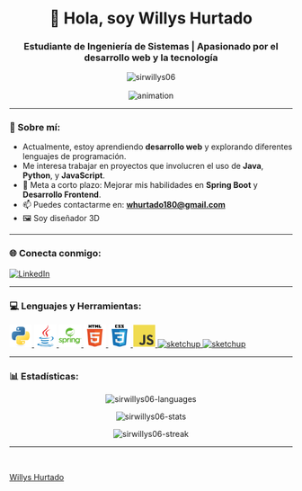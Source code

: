<h1 align="center">👋 Hola, soy Willys Hurtado</h1>
<h3 align="center">Estudiante de Ingeniería de Sistemas | Apasionado por el desarrollo web y la tecnología</h3>

<p align="center">
  <img src="https://komarev.com/ghpvc/?username=sirwillys06&label=Visitas%20al%20perfil&color=0e75b6&style=flat" alt="sirwillys06" />
</p>

<p align="center">
  <img align="center" src="https://media0.giphy.com/media/v1.Y2lkPTc5MGI3NjExZGFwc3YyZmk5NDBmbHg3ZjF4MTN6aXI0cW1uaWtkdWZtZDZlYjV0cSZlcD12MV9pbnRlcm5hbF9naWZfYnlfaWQmY3Q9Zw/bGgsc5mWoryfgKBx1u/giphy.webp" alt="animation" width="300"/>
</p>

---

### 🌱 Sobre mí:

- Actualmente, estoy aprendiendo **desarrollo web** y explorando diferentes lenguajes de programación.
- Me interesa trabajar en proyectos que involucren el uso de **Java**, **Python**, y **JavaScript**.
- 🎯 Meta a corto plazo: Mejorar mis habilidades en **Spring Boot** y **Desarrollo Frontend**.
- 📫 Puedes contactarme en: **whurtado180@gmail.com**
- 🖼️ Soy diseñador 3D

---

### 🌐 Conecta conmigo:

<p align="left">
  <a href="https://www.linkedin.com/in/willys-hurtado/" target="_blank">
    <img align="center" src="https://w7.pngwing.com/pngs/454/401/png-transparent-logo-instagram-text-logo-number-thumbnail.png" alt="LinkedIn" height="30" width="40" />
  </a>
</p>

---

### 💻 Lenguajes y Herramientas:

<p align="left">
  <a href="https://www.python.org" target="_blank" rel="noreferrer">
    <img src="https://raw.githubusercontent.com/devicons/devicon/master/icons/python/python-original.svg" alt="python" width="40" height="40" />
  </a> 
  <a href="https://www.java.com" target="_blank" rel="noreferrer">
    <img src="https://raw.githubusercontent.com/devicons/devicon/master/icons/java/java-original.svg" alt="java" width="40" height="40" />
  </a>
  <a href="https://spring.io/projects/spring-boot" target="_blank" rel="noreferrer">
    <img src="https://raw.githubusercontent.com/devicons/devicon/master/icons/spring/spring-original-wordmark.svg" alt="spring boot" width="40" height="40" />
  </a>
  <a href="https://www.w3.org/html/" target="_blank" rel="noreferrer">
    <img src="https://raw.githubusercontent.com/devicons/devicon/master/icons/html5/html5-original-wordmark.svg" alt="html5" width="40" height="40" />
  </a>
  <a href="https://www.w3schools.com/css/" target="_blank" rel="noreferrer">
    <img src="https://raw.githubusercontent.com/devicons/devicon/master/icons/css3/css3-original-wordmark.svg" alt="css3" width="40" height="40" />
  </a>
  <a href="https://developer.mozilla.org/en-US/docs/Web/JavaScript" target="_blank" rel="noreferrer">
    <img src="https://raw.githubusercontent.com/devicons/devicon/master/icons/javascript/javascript-original.svg" alt="javascript" width="40" height="40" />
  </a>
  <a href="https://www.sketchup.com/" target="_blank" rel="noreferrer">
    <img src="https://encrypted-tbn0.gstatic.com/images?q=tbn:ANd9GcTghae5CWWtW718wlqKHNW4GDy8ZVHSs72B3g&s" alt="sketchup" width="40" height="40" />
  </a>
    <a href="https://www.chaos.com/es/vray/sketchup?srsltid=AfmBOorRN4q3tDmjtKZCJnbWrACycGdFP5E9o1qxX-A4MRYA69nZT2_3" target="_blank" rel="noreferrer">
    <img src="https://seeklogo.com/images/V/v-ray-logo-DF91C4C99D-seeklogo.com.png" alt="sketchup" width="40" height="40" />
  </a>
</p>

---

### 📊 Estadísticas:

<p align="center">
  <img src="https://github-readme-stats.vercel.app/api/top-langs?username=sirwillys06&show_icons=true&locale=en&bg_color=0d1117&text_color=ffffff&layout=compact" alt="sirwillys06-languages" />
</p>

<p align="center">
  <img src="https://github-readme-stats.vercel.app/api?username=sirwillys06&show_icons=true&locale=en&bg_color=0d1117&text_color=ffffff" alt="sirwillys06-stats" />
</p>

<p align="center">
  <img src="https://github-readme-streak-stats.herokuapp.com/?user=sirwillys06&theme=dark&background=0d1117&date_format=M%20j%5B%2C%20Y%5D" alt="sirwillys06-streak" />
</p>

---

<p align="left">
  <a href="https://twitter.com/" target="_blank"><img
      src="https://img.shields.io/twitter/follow/?logo=twitter&style=for-the-badge" alt="" /></a>
</p>

[Willys Hurtado](https://github.com/Sirwillys06)


